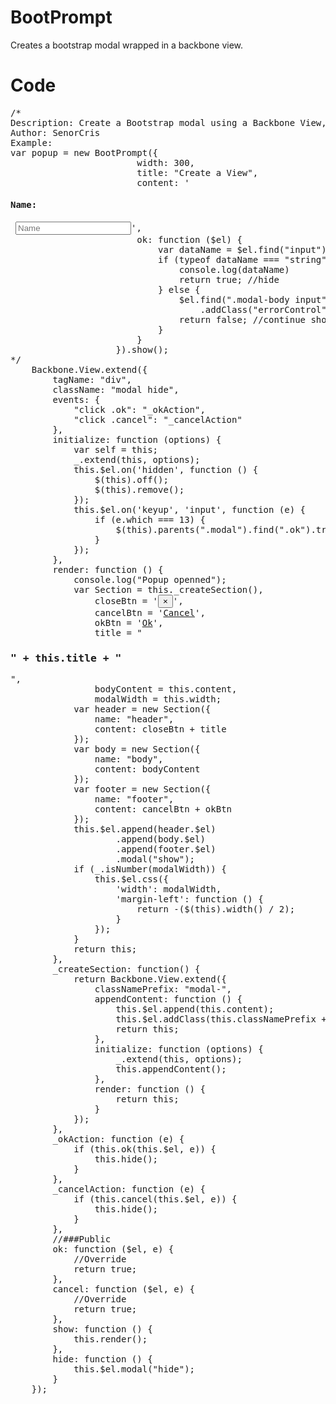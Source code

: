 BootPrompt
==========

Creates a bootstrap modal wrapped in a backbone view.


Code
====
<pre>
/*
Description: Create a Bootstrap modal using a Backbone View, which has two buttons (ok & cancel).
Author: SenorCris
Example:
var popup = new BootPrompt({
                        width: 300,
                        title: "Create a View",
                        content: '<h4 class="pull-left popover-h4" >Name:</h4><input style="margin-left:8px;" placeholder="Name">',
                        ok: function ($el) {
                            var dataName = $el.find("input").val();
                            if (typeof dataName === "string") {
                                console.log(dataName)
                                return true; //hide
                            } else {
                                $el.find(".modal-body input")
                                    .addClass("errorControl");
                                return false; //continue showing
                            }
                        }
                    }).show();
*/
    Backbone.View.extend({
        tagName: "div",
        className: "modal hide",
        events: {
            "click .ok": "_okAction",
            "click .cancel": "_cancelAction"
        },
        initialize: function (options) {
            var self = this;
            _.extend(this, options);
            this.$el.on('hidden', function () {
                $(this).off();
                $(this).remove();
            });
            this.$el.on('keyup', 'input', function (e) {
                if (e.which === 13) {
                    $(this).parents(".modal").find(".ok").trigger("click");
                }
            });
        },
        render: function () {
            console.log("Popup openned");
            var Section = this._createSection(),
                closeBtn = '<button type="button" class="close" data-dismiss="modal">×</button>',
                cancelBtn = '<a href="#" class="cancel btn">Cancel</a>',
                okBtn = '<a href="#" class="ok btn btn-primary">Ok</a>',
                title = "<h3>" + this.title + "</h3>",
                bodyContent = this.content,
                modalWidth = this.width;
            var header = new Section({
                name: "header",
                content: closeBtn + title
            });
            var body = new Section({
                name: "body",
                content: bodyContent
            });
            var footer = new Section({
                name: "footer",
                content: cancelBtn + okBtn
            });
            this.$el.append(header.$el)
                    .append(body.$el)
                    .append(footer.$el)
                    .modal("show");
            if (_.isNumber(modalWidth)) {
                this.$el.css({
                    'width': modalWidth,
                    'margin-left': function () {
                        return -($(this).width() / 2);
                    }
                });
            }
            return this;
        },
        _createSection: function() {
            return Backbone.View.extend({
                classNamePrefix: "modal-",
                appendContent: function () {
                    this.$el.append(this.content);
                    this.$el.addClass(this.classNamePrefix + this.name);
                    return this;
                },
                initialize: function (options) {
                    _.extend(this, options);
                    this.appendContent();
                },
                render: function () {
                    return this;
                }
            });
        },
        _okAction: function (e) {
            if (this.ok(this.$el, e)) {
                this.hide();
            }
        },
        _cancelAction: function (e) {
            if (this.cancel(this.$el, e)) {
                this.hide();
            }
        },
        //###Public
        ok: function ($el, e) {
            //Override
            return true;
        },
        cancel: function ($el, e) {
            //Override
            return true;
        },
        show: function () {
            this.render();
        },
        hide: function () {
            this.$el.modal("hide");
        }
    });
    </pre>